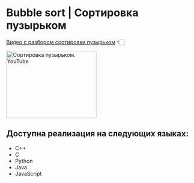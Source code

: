 # Bubble sort | Сортировка пузырьком

[Видео с разбором сортировки пузырьком](https://youtube.com) 👇🏻

<a href="http://www.youtube.com/watch?feature=player_embedded&v=IFUhKwyirCU
" target="_blank"><img src="http://img.youtube.com/vi/IFUhKwyirCU/0.jpg" 
alt="Сортировка пузырьком. YouTube" width="240" height="180" border="0" /></a>

## Доступна реализация на следующих языках:
- C++
- C
- Python
- Java
- JavaScript
